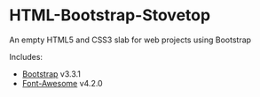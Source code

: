 HTML-Bootstrap-Stovetop
=======================

An empty HTML5 and CSS3 slab for web projects using Bootstrap

Includes:
* [Bootstrap](http://getbootstrap.com/) v3.3.1
* [Font-Awesome](http://fortawesome.github.io/Font-Awesome/) v4.2.0
